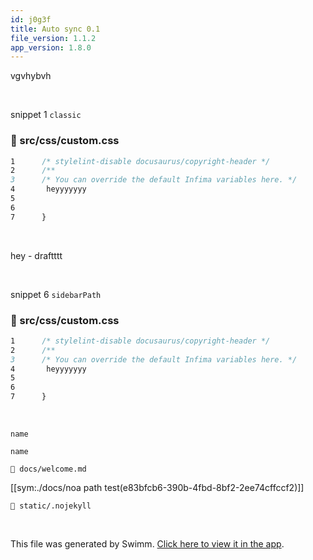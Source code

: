 ```yaml
---
id: j0g3f
title: Auto sync 0.1
file_version: 1.1.2
app_version: 1.8.0
---
```


vgvhybvh

<br/>

snippet 1 `classic`<swm-token data-swm-token=":docusaurus.config.js:22:7:7:`      &#39;@docusaurus/preset-classic&#39;,`"/>
<!-- NOTE-swimm-snippet: the lines below link your snippet to Swimm -->
### 📄 src/css/custom.css
```css
1      /* stylelint-disable docusaurus/copyright-header */
2      /**
3      /* You can override the default Infima variables here. */
4       heyyyyyyy
5      
6      
7      }
```

<br/>

hey - draftttt

<br/>

snippet 6 `sidebarPath`<swm-token data-swm-token=":docusaurus.config.js:25:1:1:`          sidebarPath: require.resolve(&#39;./sidebars.js&#39;),`"/>
<!-- NOTE-swimm-snippet: the lines below link your snippet to Swimm -->
### 📄 src/css/custom.css
```css
1      /* stylelint-disable docusaurus/copyright-header */
2      /**
3      /* You can override the default Infima variables here. */
4       heyyyyyyy
5      
6      
7      }
```

<br/>

`name`<swm-token data-swm-token=":docusaurus.config.js:10:21:21:`  organizationName: &#39;Cyberdyne&#39;, // Usually your GitHub org/user name.`"/>

`name`<swm-token data-swm-token=":docusaurus.config.js:11:17:17:`  projectName: &#39;skynet&#39;, // Usually your repo name.`"/>

`📄 docs/welcome.md`

[[sym:./docs/noa path test(e83bfcb6-390b-4fbd-8bf2-2ee74cffccf2)]]

`📄 static/.nojekyll`

<br/>

This file was generated by Swimm. [Click here to view it in the app](http://localhost:5000/repos/Z2l0aHViJTNBJTNBTm9hUmVwbyUzQSUzQU5vYW96ZXI=/docs/j0g3f).
